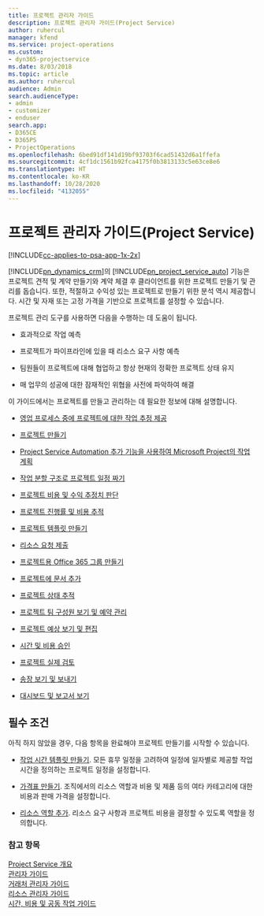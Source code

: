 ```yaml
---
title: 프로젝트 관리자 가이드
description: 프로젝트 관리자 가이드(Project Service)
author: ruhercul
manager: kfend
ms.service: project-operations
ms.custom:
- dyn365-projectservice
ms.date: 8/03/2018
ms.topic: article
ms.author: ruhercul
audience: Admin
search.audienceType:
- admin
- customizer
- enduser
search.app:
- D365CE
- D365PS
- ProjectOperations
ms.openlocfilehash: 6bed91df141d19bf93703f6cad51432d6a1ffefa
ms.sourcegitcommit: 4cf1dc1561b92fca4175f0b3813133c5e63ce8e6
ms.translationtype: HT
ms.contentlocale: ko-KR
ms.lasthandoff: 10/28/2020
ms.locfileid: "4132055"
---
```

# <a name="project-manager-guide-project-service"></a>프로젝트 관리자 가이드(Project Service)

[!INCLUDE[cc-applies-to-psa-app-1x-2x](../includes/cc-applies-to-psa-app-1x-2x.md)]

[!INCLUDE[pn_dynamics_crm](../includes/pn-dynamics-crm.md)]의 [!INCLUDE[pn_project_service_auto](../includes/pn-project-service-auto.md)] 기능은 프로젝트 견적 및 계약 만들기와 계약 체결 후 클라이언트를 위한 프로젝트 만들기 및 관리를 돕습니다. 또한, 적절하고 수익성 있는 프로젝트로 만들기 위한 분석 역시 제공합니다. 시간 및 자재 또는 고정 가격을 기반으로 프로젝트를 설정할 수 있습니다.  
  
 프로젝트 관리 도구를 사용하면 다음을 수행하는 데 도움이 됩니다.  
  
-   효과적으로 작업 예측  
  
-   프로젝트가 파이프라인에 있을 때 리소스 요구 사항 예측  
  
-   팀원들이 프로젝트에 대해 협업하고 항상 현재의 정확한 프로젝트 상태 유지  
  
-   매 업무의 성공에 대한 잠재적인 위협을 사전에 파악하여 해결  
  
이 가이드에서는 프로젝트를 만들고 관리하는 데 필요한 정보에 대해 설명합니다.  
  
-   [영업 프로세스 중에 프로젝트에 대한 작업 추정 제공](../psa/provide-estimates-project-during-sales-process.md)  
  
-   [프로젝트 만들기](../psa/create-project.md)  
  
-   [Project Service Automation 추가 기능을 사용하여 Microsoft Project의 작업 계획](../psa/add-plan-work-microsoft-project.md)  
  
-   [작업 분할 구조로 프로젝트 일정 짜기](../psa/schedule-project-work-breakdown-structure.md)  
  
-   [프로젝트 비용 및 수익 추정치 판단](../psa/determine-project-cost-revenue-estimates.md)  
  
-   [프로젝트 진행률 및 비용 추적](../psa/track-project-progress-cost.md)  
  
-   [프로젝트 템플릿 만들기](../psa/create-project-template.md)  
  
-   [리소스 요청 제출](../psa/submit-resource-requests.md)  
  
-   [프로젝트용 Office 365 그룹 만들기](../psa/create-office-365-group-project.md)  
  
-   [프로젝트에 문서 추가](../psa/add-documents-project.md)  
  
-   [프로젝트 상태 추적](../psa/track-project-status.md)  
  
-   [프로젝트 팀 구성원 보기 및 예약 관리](../psa/view-project-team-members-manage-bookings.md)  
  
-   [프로젝트 예상 보기 및 편집](../psa/view-edit-project-estimates.md)  
  
-   [시간 및 비용 승인](../psa/approve-time-expenses.md)  
  
-   [프로젝트 실제 검토](../psa/review-project-actuals.md)  
  
-   [송장 보기 및 보내기](../psa/view-send-invoices.md)  
  
-   [대시보드 및 보고서 보기](../psa/view-dashboards-reports.md)  
  
## <a name="prerequisites"></a>필수 조건  
 아직 하지 않았을 경우, 다음 항목을 완료해야 프로젝트 만들기를 시작할 수 있습니다.  
  
-   [작업 시간 템플릿 만들기](../psa/create-work-hours-template.md). 모든 휴무 일정을 고려하여 일정에 일자별로 제공할 작업 시간을 정의하는 프로젝트 일정을 설정합니다.  
  
-   [가격표 만들기](../psa/create-price-list.md). 조직에서의 리소스 역할과 비용 및 제품 등의 여타 카테고리에 대한 비용과 판매 가격을 설정합니다.  
  
-   [리소스 역할 추가](../psa/add-resource-roles.md). 리소스 요구 사항과 프로젝트 비용을 결정할 수 있도록 역할을 정의합니다.  
  
### <a name="see-also"></a>참고 항목  
 [Project Service 개요](../psa/overview.md)   
 [관리자 가이드](../psa/admin-guide.md)   
 [거래처 관리자 가이드](../psa/account-manager-guide.md)   
 [리소스 관리자 가이드](../psa/resource-manager-guide.md)   
 [시간, 비용 및 공동 작업 가이드](../psa/time-expense-collaboration-guide.md)

